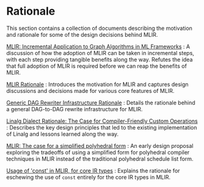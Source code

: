 # Rationale

This section contains a collection of documents describing the motivation and
rationale for some of the design decisions behind MLIR.

[MLIR: Incremental Application to Graph Algorithms in ML Frameworks](MLIRForGraphAlgorithms.md)
:   A discussion of how the adoption of MLIR can be taken in incremental steps,
    with each step providing tangible benefits along the way. Refutes the idea
    that full adoption of MLIR is required before we can reap the benefits of
    MLIR.

[MLIR Rationale](Rationale.md)
:   Introduces the motivation for MLIR and captures design discussions and
    decisions made for various core features of MLIR.

[Generic DAG Rewriter Infrastructure Rationale](RationaleGenericDAGRewriter.md)
:   Details the rationale behind a general DAG-to-DAG rewrite infrastructure for
    MLIR.

[Linalg Dialect Rationale: The Case for Compiler-Friendly Custom Operations](RationaleLinalgDialect.md)
:   Describes the key design principles that led to the existing implementation
    of Linalg and lessons learned along the way.

[MLIR: The case for a simplified polyhedral form](RationaleSimplifiedPolyhedralForm.md)
:   An early design proposal exploring the tradeoffs of using a simplified form
    for polyhedral compiler techniques in MLIR instead of the traditional
    polyhedral schedule list form.

[Usage of 'const' in MLIR, for core IR types](UsageOfConst.md)
:   Explains the rationale for eschewing the use of `const` entirely for the
    core IR types in MLIR.
